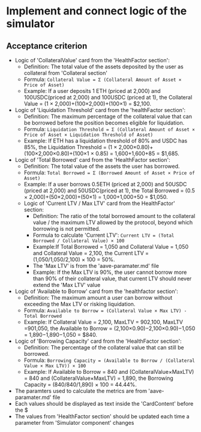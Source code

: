 # Implement and connect logic of the simulator

## Acceptance criterion

- Logic of 'CollateralValue' card from the 'HealthFactor section':
  - Definition: The total value of the assets deposited by the user as collateral from 'Collateral section'
  - Formula: `Collateral Value = Σ (Collateral Amount of Asset × Price of Asset)`
  - Example: If a user deposits 1 ETH (priced at 2,000) and 100USDC(priced at 2,000) and 100USDC (priced at 1), the Collateral Value = (1 × 2,000)+(100×2,000)+(100×1) = $2,100.
- Logic of 'Liquidation Threshold' card from the 'healthFactor section':
  - Definition: The maximum percentage of the collateral value that can be borrowed before the position becomes eligible for liquidation.
  - Formula: `Liquidation Threshold = Σ (Collateral Amount of Asset × Price of Asset × Liquidation Threshold of Asset)`
  - Example: If ETH has a liquidation threshold of 80% and USDC has 85%, the Liquidation Threshold = (1 × 2,000×0.80)+(100×2,000×0.80)+(100×1 × 0.85) = 1,600+1,600+85 = $1,685.
- Logic of 'Total Borrowed' card from the 'HealthFactor section':
  - Definition: The total value of the assets the user has borrowed.
  - Formula: `Total Borrowed = Σ (Borrowed Amount of Asset × Price of Asset)`
  - Example:  If a user borrows 0.5ETH (priced at 2,000) and 50USDC (priced at 2,000) and 50USDC(priced at 1), the Total Borrowed = (0.5 × 2,000)+(50×2,000)+(50×1) = 1,000+1,000+50 = $1,050.
  - Logic of 'Current LTV / Max LTV' card from the HealthFactor' section:
    - Definition: The ratio of the total borrowed amount to the collateral value / the maximum LTV allowed by the protocol, beyond which borrowing is not permitted.
    - Formula to calculate 'Current LTV': `Current LTV = (Total Borrowed / Collateral Value) × 100`
    - Example:If Total Borrowed = 1,050 and Collateral Value = 1,050 and Collateral Value  = 2,100, the Current LTV = (1,050/1,050/2,100) × 100 = 50%.
    - The 'Max LTV' is from the 'aave-paramater.md' file
    - Example: If the Max LTV is 90%, the user cannot borrow more than 90% of their collateral value, that current LTV should never extend the 'Max LTV' value
- Logic of 'Available to Borrow' card from the 'healthfactor section':
  - Definition: The maximum amount a user can borrow without exceeding the Max LTV or risking liquidation.
  - Formula: `Available to Borrow = (Collateral Value × Max LTV) - Total Borrowed`
  - Example: If Collateral Value = 2,100, MaxLTV = 902,100, MaxLTV =901,050,  the Available to Borrow = (2,100×0.90)−2,100×0.90)−1,050 = 1,890−1,890−1,050 = $840.
- Logic of 'Borrowing Capacity' card from the 'HealthFactor section':
  - Definition: The percentage of the collateral value that can still be borrowed.
  - Formula: `Borrowing Capacity = (Available to Borrow / (Collateral Value × Max LTV)) × 100`
  - Example: If  Available to Borrow = 840 and (CollateralValue×MaxLTV) = 840 and (CollateralValue×MaxLTV) = 1,890, the Borrowing Capacity = (840/840/1,890) × 100 = 44.44%.
- The paramters used to calculate the metrics are from 'aave-paramater.md' file
- Each values should be displayed as text inside the 'CardContent' before the $
- The values from 'HealthFactor section' should be updated each time a parameter from 'Simulator component' changes
